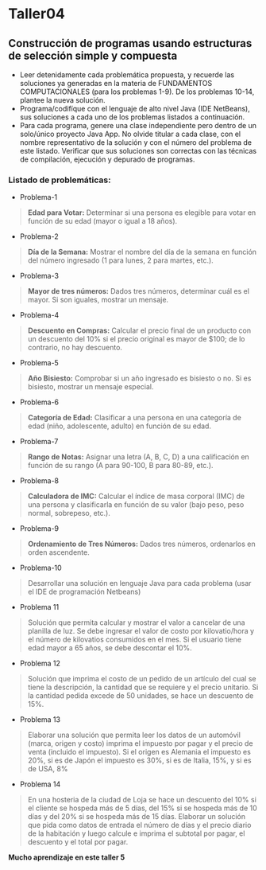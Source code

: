 # Taller04

## Construcción de programas usando estructuras de selección simple y compuesta

* Leer detenidamente cada problemática propuesta, y recuerde las soluciones ya generadas en la materia de FUNDAMENTOS COMPUTACIONALES (para los problemas 1-9). De los problemas 10-14, plantee la nueva solución. 
* Programa/codifíque con el lenguaje de alto nivel Java (IDE NetBeans), sus soluciones a cada uno de los problemas listados a continuación. 
* Para cada programa, genere una clase independiente pero dentro de un solo/único proyecto Java App. No olvide titular a cada clase, con el nombre representativo de la solución y con el número del problema de este listado. 
Verificar que sus soluciones son correctas con las técnicas de compilación, ejecución y depurado de programas.

### Listado de problemáticas:

* Problema-1
> **Edad para Votar:** Determinar si una persona es elegible para votar en función de su edad (mayor o igual a 18 años).

* Problema-2
> **Día de la Semana:** Mostrar el nombre del día de la semana en función del número ingresado (1 para lunes, 2 para martes, etc.).

* Problema-3
> **Mayor de tres números:** Dados tres números, determinar cuál es el mayor. Si son iguales, mostrar un mensaje.

* Problema-4
> **Descuento en Compras:** Calcular el precio final de un producto con un descuento del 10% si el precio original es mayor de $100; de lo contrario, no hay descuento.

* Problema-5
> **Año Bisiesto:** Comprobar si un año ingresado es bisiesto o no. Si es bisiesto, mostrar un mensaje especial.

* Problema-6
> **Categoría de Edad:** Clasificar a una persona en una categoría de edad (niño, adolescente, adulto) en función de su edad.

* Problema-7
> **Rango de Notas:** Asignar una letra (A, B, C, D) a una calificación en función de su rango (A para 90-100, B para 80-89, etc.).

* Problema-8
> **Calculadora de IMC:** Calcular el índice de masa corporal (IMC) de una persona y clasificarla en función de su valor (bajo peso, peso normal, sobrepeso, etc.). 

* Problema-9
> **Ordenamiento de Tres Números:** Dados tres números, ordenarlos en orden ascendente.

* Problema-10
> Desarrollar una solución en lenguaje Java para cada problema (usar el IDE de programación Netbeans)

* Problema 11
> Solución que permita calcular y mostrar el valor a cancelar de una planilla de luz. Se debe ingresar el valor de costo por kilovatio/hora y el número de kilovatios consumidos en el mes. Si el usuario tiene edad mayor a 65 años, se debe descontar el 10%.

* Problema 12
> Solución que imprima el costo de un pedido de un artículo del cual se tiene la descripción, la cantidad que se requiere y el precio unitario. Si la cantidad pedida excede de 50 unidades, se hace un descuento de 15%.

* Problema 13
>Elaborar una solución que permita leer los datos de un automóvil (marca, origen y costo) imprima el impuesto por pagar y el precio de venta (incluido el impuesto). Si el origen es Alemania el impuesto es 20%, si es de Japón el impuesto es 30%, si es de Italia, 15%, y si es de USA, 8%

* Problema 14
> En una hosteria de la ciudad de Loja se hace un descuento del 10% si el cliente se hospeda más de 5 días, del 15% si se hospeda más de 10 días y del 20% si se hospeda más de 15 días. Elaborar un solución que pida como datos de entrada el número de días y el precio diario de la habitación y luego calcule e imprima el subtotal por pagar, el descuento y el total por pagar.


**Mucho aprendizaje en este taller 5**

